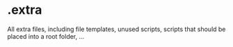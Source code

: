 # .extra

All extra files, including file templates, unused scripts, scripts that should
be placed into a root folder, ...
